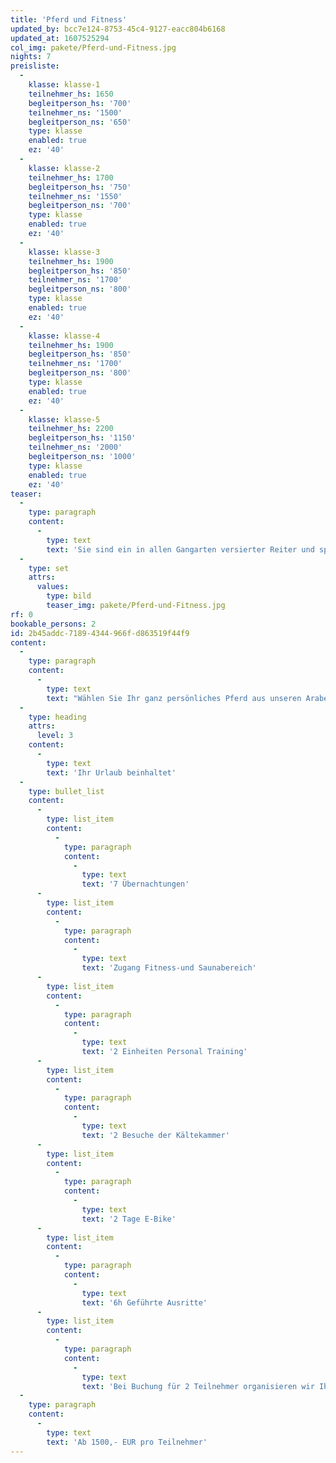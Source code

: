 ```yaml
---
title: 'Pferd und Fitness'
updated_by: bcc7e124-8753-45c4-9127-eacc804b6168
updated_at: 1607525294
col_img: pakete/Pferd-und-Fitness.jpg
nights: 7
preisliste:
  -
    klasse: klasse-1
    teilnehmer_hs: 1650
    begleitperson_hs: '700'
    teilnehmer_ns: '1500'
    begleitperson_ns: '650'
    type: klasse
    enabled: true
    ez: '40'
  -
    klasse: klasse-2
    teilnehmer_hs: 1700
    begleitperson_hs: '750'
    teilnehmer_ns: '1550'
    begleitperson_ns: '700'
    type: klasse
    enabled: true
    ez: '40'
  -
    klasse: klasse-3
    teilnehmer_hs: 1900
    begleitperson_hs: '850'
    teilnehmer_ns: '1700'
    begleitperson_ns: '800'
    type: klasse
    enabled: true
    ez: '40'
  -
    klasse: klasse-4
    teilnehmer_hs: 1900
    begleitperson_hs: '850'
    teilnehmer_ns: '1700'
    begleitperson_ns: '800'
    type: klasse
    enabled: true
    ez: '40'
  -
    klasse: klasse-5
    teilnehmer_hs: 2200
    begleitperson_hs: '1150'
    teilnehmer_ns: '2000'
    begleitperson_ns: '1000'
    type: klasse
    enabled: true
    ez: '40'
teaser:
  -
    type: paragraph
    content:
      -
        type: text
        text: 'Sie sind ein in allen Gangarten versierter Reiter und sportbegeistert? ... dann laden wir Sie ein zu Pferd & Fitness. Ihr Aktivurlaub der etwas anderen Art.'
  -
    type: set
    attrs:
      values:
        type: bild
        teaser_img: pakete/Pferd-und-Fitness.jpg
rf: 0
bookable_persons: 2
id: 2b45addc-7189-4344-966f-d863519f44f9
content:
  -
    type: paragraph
    content:
      -
        type: text
        text: "Wählen Sie Ihr ganz persönliches Pferd aus unseren Arabern und genießen Sie mit ihm bei geführten Ausritten die einzigartige Boddenlandschaft. Unser \LFitnessstudio ist mit hochmodernen Geräten ausgestattet und lässt wahrlich \Lkeine Wünsche offen. Um das Ganze abzurunden erhalten Sie mehrere Einheiten Personal Training, in denen ganz individuell auf Ihre Wünsche und Bedürfnisse eingegangen werden kann. Außerdem können Sie an stattfindenden Fitnesskursen\Lkostenfrei teilnehmen. Da neben dem Workout auch die Phase der Regeneration eine große Rolle spielt, können Sie jederzeit die Saunalandschaft besuchen. "
  -
    type: heading
    attrs:
      level: 3
    content:
      -
        type: text
        text: 'Ihr Urlaub beinhaltet'
  -
    type: bullet_list
    content:
      -
        type: list_item
        content:
          -
            type: paragraph
            content:
              -
                type: text
                text: '7 Übernachtungen'
      -
        type: list_item
        content:
          -
            type: paragraph
            content:
              -
                type: text
                text: 'Zugang Fitness-und Saunabereich'
      -
        type: list_item
        content:
          -
            type: paragraph
            content:
              -
                type: text
                text: '2 Einheiten Personal Training'
      -
        type: list_item
        content:
          -
            type: paragraph
            content:
              -
                type: text
                text: '2 Besuche der Kältekammer'
      -
        type: list_item
        content:
          -
            type: paragraph
            content:
              -
                type: text
                text: '2 Tage E-Bike'
      -
        type: list_item
        content:
          -
            type: paragraph
            content:
              -
                type: text
                text: '6h Geführte Ausritte'
      -
        type: list_item
        content:
          -
            type: paragraph
            content:
              -
                type: text
                text: 'Bei Buchung für 2 Teilnehmer organisieren wir Ihnen ein opulentes Picknick zum Ausritt'
  -
    type: paragraph
    content:
      -
        type: text
        text: 'Ab 1500,- EUR pro Teilnehmer'
---
```

